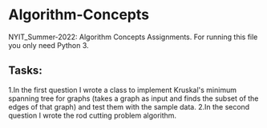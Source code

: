 # Algorithm-Concepts
NYIT_Summer-2022: Algorithm Concepts Assignments.
For running this file you only need Python 3.
## Tasks:
1.In the first question I wrote a class to implement Kruskal's minimum spanning tree for graphs (takes a graph as input and finds the subset of the edges of that graph) and test them with the sample data.
2.In the second question I wrote the rod cutting problem algorithm.
